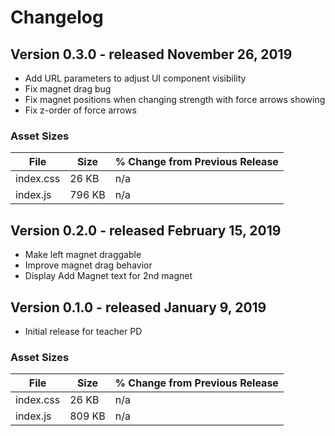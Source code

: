 # Changelog

## Version 0.3.0 - released November 26, 2019

- Add URL parameters to adjust UI component visibility
- Fix magnet drag bug 
- Fix magnet positions when changing strength with force arrows showing
- Fix z-order of force arrows

### Asset Sizes

| File | Size | % Change from Previous Release |
|---|---|---|
| index.css | 26 KB | n/a |
| index.js | 796 KB | n/a |

## Version 0.2.0 - released February 15, 2019

- Make left magnet draggable
- Improve magnet drag behavior 
- Display Add Magnet text for 2nd magnet

## Version 0.1.0 - released January 9, 2019

- Initial release for teacher PD

### Asset Sizes

| File | Size | % Change from Previous Release |
|---|---|---|
| index.css | 26 KB | n/a |
| index.js | 809 KB | n/a |
